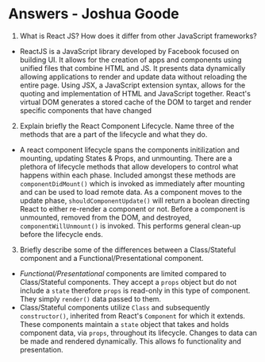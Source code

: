 # Answers - Joshua Goode

1. What is React JS? How does it differ from other JavaScript frameworks?
  * ReactJS is a JavaScript library developed by Facebook focused on building UI. It allows for the creation of apps and components using unified files that combine HTML and JS. It presents data dynamically allowing applications to render and update data without reloading the entire page. Using JSX, a JavaScript extension syntax, allows for the quoting and implementation of HTML and JavaScript together. React's virtual DOM generates a stored cache of the DOM to target and render specific components that have changed


2. Explain briefly the React Component Lifecycle. Name three of the methods that are a part of the lifecycle and what they do.
  * A react component lifecycle spans the components initilization and mounting, updating States & Props, and unmounting. There are a plethora of lifecycle methods that allow developers to control what happens within each phase. Included amongst these methods are `componentDidMount()` which is invoked as immediately after mounting and can be used to load remote data. As a component moves to the update phase, `shouldComponentUpdate()` will return a boolean directing React to either re-render a component or not. Before a component is unmounted, removed from the DOM, and destroyed, `componentWillUnmount()` is invoked. This performs general clean-up before the lifecycle ends. 


3. Briefly describe some of the differences between a Class/Stateful component and a Functional/Presentational component.
  * *Functional/Presentational* components are limited compared to Class/Stateful components. They accept a `props` object but do not include a `state` therefore `props` is read-only in this type of component. They simply `render()` data passed to them.  
  *  Class/Stateful components utilize `Class` and subsequently `constructor()`, inherited from React's `Component` for which it extends. These components maintain a `state` object that takes and holds component data, via `props`, throughout its lifecycle. Changes to data can be made and rendered dynamically.  This allows fo functionality and presentation.
